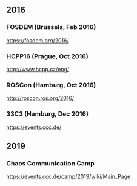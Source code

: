 2016
----

### FOSDEM (Brussels, Feb 2016)

https://fosdem.org/2016/

### HCPP16 (Prague, Oct 2016)

http://www.hcpp.cz/eng/

### ROSCon (Hamburg, Oct 2016)

http://roscon.ros.org/2016/

### 33C3 (Hamburg, Dec 2016)

https://events.ccc.de/

2019
----

### Chaos Communication Camp

https://events.ccc.de/camp/2019/wiki/Main_Page

